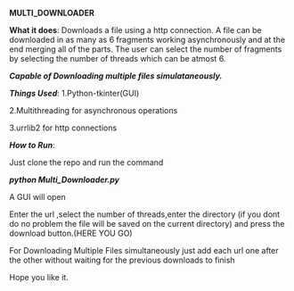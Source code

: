 
**MULTI_DOWNLOADER**

**What it does**:
Downloads a file using a http connection. A file can be downloaded in as many as 6 fragments working asynchronously and at the end merging all of the parts.
The user can select the number of fragments by selecting the number of threads which can be atmost 6.

***Capable of Downloading multiple files simulataneously.***  

***Things Used***:
1.Python-tkinter(GUI)

2.Multithreading for asynchronous operations

3.urrlib2 for http connections


***How to Run***:

Just clone the repo and run the command 

***python Multi_Downloader.py***

A GUI will open 

Enter the url ,select the number of threads,enter the directory (if you dont do no problem the file will be saved on the current 
directory) and press the download button.(HERE YOU GO)

For Downloading Multiple Files simultaneously just add each url one after the other without waiting for the previous downloads to finish 


Hope you like it.

